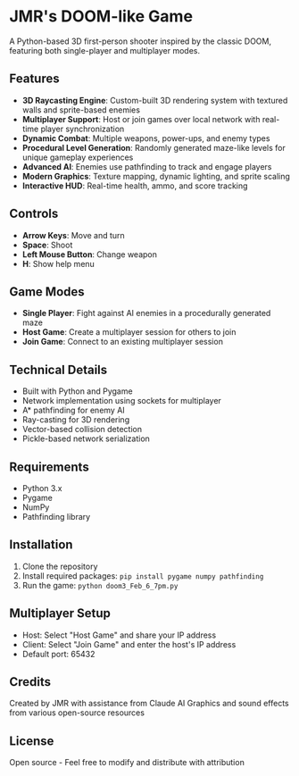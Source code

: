 # JMR's DOOM-like Game

A Python-based 3D first-person shooter inspired by the classic DOOM, featuring both single-player and multiplayer modes.

## Features

- **3D Raycasting Engine**: Custom-built 3D rendering system with textured walls and sprite-based enemies
- **Multiplayer Support**: Host or join games over local network with real-time player synchronization
- **Dynamic Combat**: Multiple weapons, power-ups, and enemy types
- **Procedural Level Generation**: Randomly generated maze-like levels for unique gameplay experiences
- **Advanced AI**: Enemies use pathfinding to track and engage players
- **Modern Graphics**: Texture mapping, dynamic lighting, and sprite scaling
- **Interactive HUD**: Real-time health, ammo, and score tracking

## Controls

- **Arrow Keys**: Move and turn
- **Space**: Shoot
- **Left Mouse Button**: Change weapon
- **H**: Show help menu

## Game Modes

- **Single Player**: Fight against AI enemies in a procedurally generated maze
- **Host Game**: Create a multiplayer session for others to join
- **Join Game**: Connect to an existing multiplayer session

## Technical Details

- Built with Python and Pygame
- Network implementation using sockets for multiplayer
- A* pathfinding for enemy AI
- Ray-casting for 3D rendering
- Vector-based collision detection
- Pickle-based network serialization

## Requirements

- Python 3.x
- Pygame
- NumPy
- Pathfinding library

## Installation

1. Clone the repository
2. Install required packages: `pip install pygame numpy pathfinding`
3. Run the game: `python doom3_Feb_6_7pm.py`

## Multiplayer Setup

- Host: Select "Host Game" and share your IP address
- Client: Select "Join Game" and enter the host's IP address
- Default port: 65432

## Credits

Created by JMR with assistance from Claude AI
Graphics and sound effects from various open-source resources

## License

Open source - Feel free to modify and distribute with attribution
